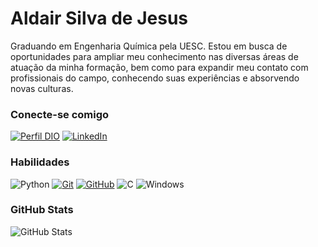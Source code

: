 # Aldair Silva de Jesus

Graduando em Engenharia Química pela UESC. Estou em busca de oportunidades para ampliar meu conhecimento nas diversas áreas de atuação da minha formação, bem como para expandir meu contato com profissionais do campo, conhecendo suas experiências e absorvendo novas culturas.

### Conecte-se comigo

[![Perfil DIO](https://img.shields.io/badge/-Meu%20Perfil%20na%20DIO-30A3DC?style=for-the-badge)](https://web.dio.me/users/aldair_uesceq/?tab=skills&page=1)
[![LinkedIn](https://img.shields.io/badge/-LinkedIn-000?style=for-the-badge&logo=linkedin&logoColor=2d4cbd)](www.linkedin.com/in/asjesus-engquim/)



### Habilidades
![Python](https://img.shields.io/badge/python-3670A0?style=for-the-badge&logo=python&logoColor=2d4cbd) [![Git](https://img.shields.io/badge/Git-000?style=for-the-badge&logo=git&logoColor=E94D5F)](https://git-scm.com/doc)
[![GitHub](https://img.shields.io/badge/GitHub-000?style=for-the-badge&logo=github&logoColor=2d4cbd)](https://docs.github.com/)
![C](https://img.shields.io/badge/C-00599C?style=for-the-badge&logo=c&logoColor=white)
![Windows](https://img.shields.io/badge/Windows-000?style=for-the-badge&logo=windows&logoColor=2CA5E0)

### GitHub Stats
![GitHub Stats](https://github-readme-stats.vercel.app/api?username=eq-aldair&theme=github_dark&bg_color=000&border_color=30A3DC&show_icons=true&icon_color=30A3DC)